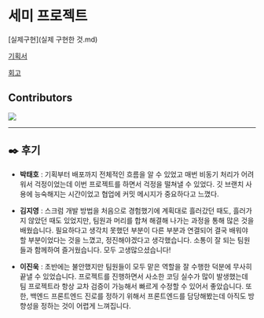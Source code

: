 # 세미 프로젝트

[실제구현](실제 구현한 것.md)

[기획서](기획.md)

[회고](회고.md)

## Contributors

<a href="https://github.com/sunbongE/Team_1/graphs/contributors">
  <img src="https://contrib.rocks/image?repo=sunbongE/Team_1" />
</a>

---

## ✒️  후기

- **박태호** : 기획부터 배포까지 전체적인 흐름을 알 수 있었고 매번 비동기 처리가 어려워서 걱정이었는데 이번 프로젝트를 하면서 걱정을 떨쳐낼 수 있었다.
  깃 브랜치 사용에 능숙해지는 시간이었고 협업에 커밋 메시지가 중요하다고 느꼈다.

- **김지영** :
  스크럼 개발 방법을 처음으로 경험했기에 계획대로 흘러갔던 때도, 흘러가지 않았던 때도 있었지만, 팀원과 머리를 합쳐 해결해 나가는 과정을 통해 많은 것을 배웠습니다. 필요하다고 생각치 못했던 부분이 다른 부분과 연결되어 결국 배워야 할 부분이었다는 것을 느꼈고, 정진해야겠다고 생각했습니다. 소통이 잘 되는 팀원들과 함께하여 즐거웠습니다. 모두 고생많으셨습니다!

* **이진욱** :
  초반에는 불안했지만 팀원들이 모두 맡은 역할을 잘 수행한 덕분에 무사히 끝낼 수 있었습니다.
  프로젝트를 진행하면서 사소한 코딩 실수가 많이 발생했는데 팀 프로젝트라 항상 교차 검증이 가능해서 빠르게 수정할 수 있어서 좋았습니다.
  또한, 백엔드 프론트엔드 진로를 정하기 위해서 프론트엔드를 담당해봤는데 아직도 방향성을 정하는 것이 어렵게 느껴집니다.
